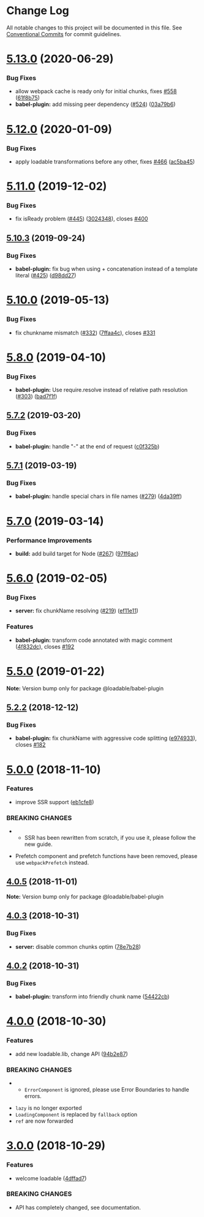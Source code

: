 # Change Log

All notable changes to this project will be documented in this file.
See [Conventional Commits](https://conventionalcommits.org) for commit guidelines.

# [5.13.0](https://github.com/gregberge/loadable-components/compare/v5.12.0...v5.13.0) (2020-06-29)


### Bug Fixes

* allow webpack cache is ready only for initial chunks, fixes [#558](https://github.com/gregberge/loadable-components/issues/558) ([61f8b75](https://github.com/gregberge/loadable-components/commit/61f8b75b54612368c88807d73abb7dc7add720ad))
* **babel-plugin:** add missing peer dependency ([#524](https://github.com/gregberge/loadable-components/issues/524)) ([03a79b6](https://github.com/gregberge/loadable-components/commit/03a79b66defc78f150436acd6a9d3e029bb1d470))





# [5.12.0](https://github.com/gregberge/loadable-components/compare/v5.11.0...v5.12.0) (2020-01-09)


### Bug Fixes

* apply loadable transformations before any other, fixes [#466](https://github.com/gregberge/loadable-components/issues/466) ([ac5ba45](https://github.com/gregberge/loadable-components/commit/ac5ba45862bad68b971a969e6e8713874add51a6))





# [5.11.0](https://github.com/smooth-code/loadable-components/compare/v5.10.3...v5.11.0) (2019-12-02)


### Bug Fixes

* fix isReady problem ([#445](https://github.com/smooth-code/loadable-components/issues/445)) ([3024348](https://github.com/smooth-code/loadable-components/commit/30243482be917e89515d057e2368e7278e34696c)), closes [#400](https://github.com/smooth-code/loadable-components/issues/400)





## [5.10.3](https://github.com/smooth-code/loadable-components/compare/v5.10.2...v5.10.3) (2019-09-24)


### Bug Fixes

* **babel-plugin:** fix bug when using + concatenation instead of a template literal ([#425](https://github.com/smooth-code/loadable-components/issues/425)) ([d98dd27](https://github.com/smooth-code/loadable-components/commit/d98dd27))





# [5.10.0](https://github.com/smooth-code/loadable-components/compare/v5.9.0...v5.10.0) (2019-05-13)


### Bug Fixes

* fix chunkname mismatch ([#332](https://github.com/smooth-code/loadable-components/issues/332)) ([7ffaa4c](https://github.com/smooth-code/loadable-components/commit/7ffaa4c)), closes [#331](https://github.com/smooth-code/loadable-components/issues/331)





# [5.8.0](https://github.com/smooth-code/loadable-components/compare/v5.7.2...v5.8.0) (2019-04-10)


### Bug Fixes

* **babel-plugin:** Use require.resolve instead of relative path resolution ([#303](https://github.com/smooth-code/loadable-components/issues/303)) ([bad7f1f](https://github.com/smooth-code/loadable-components/commit/bad7f1f))





## [5.7.2](https://github.com/smooth-code/loadable-components/compare/v5.7.1...v5.7.2) (2019-03-20)


### Bug Fixes

* **babel-plugin:** handle "-" at the end of request ([c0f325b](https://github.com/smooth-code/loadable-components/commit/c0f325b))





## [5.7.1](https://github.com/smooth-code/loadable-components/compare/v5.7.0...v5.7.1) (2019-03-19)


### Bug Fixes

* **babel-plugin:** handle special chars in file names ([#279](https://github.com/smooth-code/loadable-components/issues/279)) ([4da39ff](https://github.com/smooth-code/loadable-components/commit/4da39ff))





# [5.7.0](https://github.com/smooth-code/loadable-components/compare/v5.6.1...v5.7.0) (2019-03-14)


### Performance Improvements

* **build:** add build target for Node ([#267](https://github.com/smooth-code/loadable-components/issues/267)) ([97ff6ac](https://github.com/smooth-code/loadable-components/commit/97ff6ac))





# [5.6.0](https://github.com/smooth-code/loadable-components/compare/v5.5.0...v5.6.0) (2019-02-05)


### Bug Fixes

* **server:** fix chunkName resolving ([#219](https://github.com/smooth-code/loadable-components/issues/219)) ([ef11e11](https://github.com/smooth-code/loadable-components/commit/ef11e11))


### Features

* **babel-plugin:** transform code annotated with magic comment ([4f832dc](https://github.com/smooth-code/loadable-components/commit/4f832dc)), closes [#192](https://github.com/smooth-code/loadable-components/issues/192)





# [5.5.0](https://github.com/smooth-code/loadable-components/compare/v5.4.0...v5.5.0) (2019-01-22)

**Note:** Version bump only for package @loadable/babel-plugin





## [5.2.2](https://github.com/smooth-code/loadable-components/compare/v5.2.1...v5.2.2) (2018-12-12)


### Bug Fixes

* **babel-plugin:** fix chunkName with aggressive code splitting ([e974933](https://github.com/smooth-code/loadable-components/commit/e974933)), closes [#182](https://github.com/smooth-code/loadable-components/issues/182)





# [5.0.0](https://github.com/smooth-code/loadable-components/compare/v4.0.5...v5.0.0) (2018-11-10)


### Features

* improve SSR support ([eb1cfe8](https://github.com/smooth-code/loadable-components/commit/eb1cfe8))


### BREAKING CHANGES

* - SSR has been rewritten from scratch, if you use it, please follow the
new guide.
- Prefetch component and prefetch functions have been removed, please
use `webpackPrefetch` instead.





## [4.0.5](https://github.com/smooth-code/loadable-components/compare/v4.0.4...v4.0.5) (2018-11-01)

**Note:** Version bump only for package @loadable/babel-plugin





## [4.0.3](https://github.com/smooth-code/loadable-components/compare/v4.0.2...v4.0.3) (2018-10-31)


### Bug Fixes

* **server:** disable common chunks optim ([78e7b28](https://github.com/smooth-code/loadable-components/commit/78e7b28))





## [4.0.2](https://github.com/smooth-code/loadable-components/compare/v4.0.1...v4.0.2) (2018-10-31)


### Bug Fixes

* **babel-plugin:** transform into friendly chunk name ([54422cb](https://github.com/smooth-code/loadable-components/commit/54422cb))





# [4.0.0](https://github.com/smooth-code/loadable-components/compare/v3.0.2...v4.0.0) (2018-10-30)


### Features

* add new loadable.lib, change API ([94b2e87](https://github.com/smooth-code/loadable-components/commit/94b2e87))


### BREAKING CHANGES

* - `ErrorComponent` is ignored, please use Error Boundaries to handle errors.
- `lazy` is no longer exported
- `LoadingComponent` is replaced by `fallback` option
- `ref` are now forwarded





# [3.0.0](https://github.com/smooth-code/loadable-components/compare/v2.2.3...v3.0.0) (2018-10-29)


### Features

* welcome loadable ([4dffad7](https://github.com/smooth-code/loadable-components/commit/4dffad7))


### BREAKING CHANGES

* API has completely changed, see documentation.

